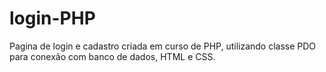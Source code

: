 # login-PHP
Pagina de login e cadastro criada em curso de PHP, utilizando classe PDO para conexão com banco de dados, HTML e CSS.
